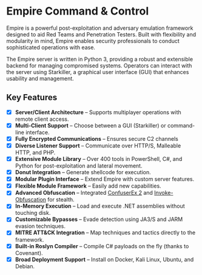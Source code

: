 # Empire Command & Control
Empire is a powerful post-exploitation and adversary emulation framework designed to aid Red Teams and Penetration Testers.
Built with flexibility and modularity in mind, Empire enables security professionals to conduct sophisticated operations with ease.

The Empire server is written in Python 3, providing a robust and extensible backend for managing compromised systems.
Operators can interact with the server using Starkiller, a graphical user interface (GUI) that enhances usability and management.

## Key Features
- [x] **Server/Client Architecture** – Supports multiplayer operations with remote client access.
- [x] **Multi-Client Support** – Choose between a GUI (Starkiller) or command-line interface.
- [x] **Fully Encrypted Communications** – Ensures secure C2 channels
- [x] **Diverse Listener Support** – Communicate over HTTP/S, Malleable HTTP, and PHP.
- [x] **Extensive Module Library** – Over 400 tools in PowerShell, C#, and Python for post-exploitation and lateral movement.
- [x] **Donut Integration** – Generate shellcode for execution.
- [x] **Modular Plugin Interface** – Extend Empire with custom server features.
- [x] **Flexible Module Framework** – Easily add new capabilities.
- [x] **Advanced Obfuscation** – Integrated [ConfuserEx 2](https://github.com/mkaring/ConfuserEx) and [Invoke-Obfuscation](https://github.com/danielbohannon/Invoke-Obfuscation) for stealth.
- [x] **In-Memory Execution** – Load and execute .NET assemblies without touching disk.
- [x] **Customizable Bypasses** – Evade detection using JA3/S and JARM evasion techniques.
- [x] **MITRE ATT&CK Integration** – Map techniques and tactics directly to the framework.
- [x] **Built-in Roslyn Compiler** – Compile C# payloads on the fly (thanks to Covenant).
- [x] **Broad Deployment Support** – Install on Docker, Kali Linux, Ubuntu, and Debian.
